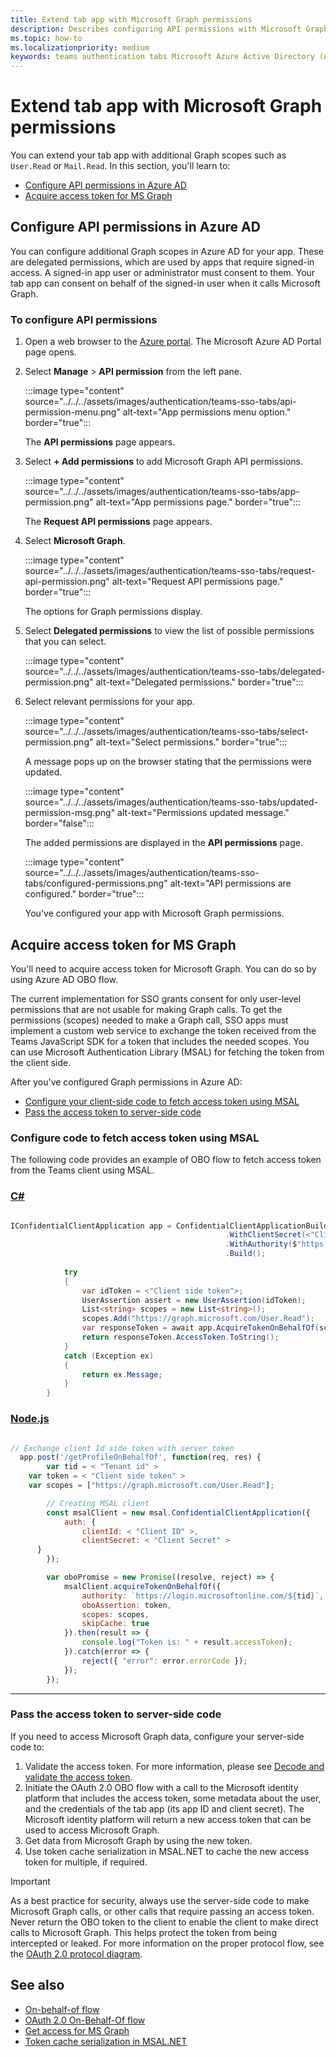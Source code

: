 ```yaml
---
title: Extend tab app with Microsoft Graph permissions
description: Describes configuring API permissions with Microsoft Graph
ms.topic: how-to
ms.localizationpriority: medium
keywords: teams authentication tabs Microsoft Azure Active Directory (Azure AD) Graph API Delegated permission access token
---
```

# Extend tab app with Microsoft Graph permissions

You can extend your tab app with additional Graph scopes such as `User.Read` or `Mail.Read`. In this section, you'll learn to:

- [Configure API permissions in Azure AD](#configure-api-permissions-in-azure-ad)
- [Acquire access token for MS Graph](#acquire-access-token-for-ms-graph)

## Configure API permissions in Azure AD

You can configure additional Graph scopes in Azure AD for your app. These are delegated permissions, which are used by apps that require signed-in access. A signed-in app user or administrator must consent to them. Your tab app can consent on behalf of the signed-in user when it calls Microsoft Graph.

### To configure API permissions

1. Open a web browser to the [Azure portal](https://ms.portal.azure.com/).
   The Microsoft Azure AD Portal page opens.

2. Select **Manage** > **API permission** from the left pane.

    :::image type="content" source="../../../assets/images/authentication/teams-sso-tabs/api-permission-menu.png" alt-text="App permissions menu option." border="true":::

    The **API permissions** page appears.

3. Select **+ Add permissions** to add Microsoft Graph API permissions.

    :::image type="content" source="../../../assets/images/authentication/teams-sso-tabs/app-permission.png" alt-text="App permissions page." border="true":::

    The **Request API permissions** page appears.

4. Select **Microsoft Graph**.

    :::image type="content" source="../../../assets/images/authentication/teams-sso-tabs/request-api-permission.png" alt-text="Request API permissions page." border="true":::

    The options for Graph permissions display.

5. Select **Delegated permissions** to view the list of possible permissions that you can select.

   :::image type="content" source="../../../assets/images/authentication/teams-sso-tabs/delegated-permission.png" alt-text="Delegated permissions." border="true":::

6. Select relevant permissions for your app.

   :::image type="content" source="../../../assets/images/authentication/teams-sso-tabs/select-permission.png" alt-text="Select permissions." border="true":::

    A message pops up on the browser stating that the permissions were updated.

   :::image type="content" source="../../../assets/images/authentication/teams-sso-tabs/updated-permission-msg.png" alt-text="Permissions updated message." border="false":::

    The added permissions are displayed in the **API permissions** page.

   :::image type="content" source="../../../assets/images/authentication/teams-sso-tabs/configured-permissions.png" alt-text="API permissions are configured." border="true":::

    You've configured your app with Microsoft Graph permissions.

## Acquire access token for MS Graph

You'll need to acquire access token for Microsoft Graph. You can do so by using Azure AD OBO flow.

The current implementation for SSO grants consent for only user-level permissions that are not usable for making Graph calls. To get the permissions (scopes) needed to make a Graph call, SSO apps must implement a custom web service to exchange the token received from the Teams JavaScript SDK for a token that includes the needed scopes. You can use Microsoft Authentication Library (MSAL) for fetching the token from the client side.

After you've configured Graph permissions in Azure AD:

- [Configure your client-side code to fetch access token using MSAL](#configure-code-to-fetch-access-token-using-msal)
- [Pass the access token to server-side code](#pass-the-access-token-to-server-side-code)

### Configure code to fetch access token using MSAL

The following code provides an example of OBO flow to fetch access token from the Teams client using MSAL.

### [C#](#tab/dotnet)

```csharp

IConfidentialClientApplication app = ConfidentialClientApplicationBuilder.Create(<"Client id">)
                                                .WithClientSecret(<"Client secret">)
                                                .WithAuthority($"https://login.microsoftonline.com/<"Tenant id">")
                                                .Build();
 
            try
            {
                var idToken = <"Client side token">;
                UserAssertion assert = new UserAssertion(idToken);
                List<string> scopes = new List<string>();
                scopes.Add("https://graph.microsoft.com/User.Read");
                var responseToken = await app.AcquireTokenOnBehalfOf(scopes, assert).ExecuteAsync();
                return responseToken.AccessToken.ToString();
            }
            catch (Exception ex)
            {
                return ex.Message;
            }
        }
```

### [Node.js](#tab/nodejs)

```Node.js

// Exchange client Id side token with server token
  app.post('/getProfileOnBehalfOf', function(req, res) {
        var tid = < "Tenant id" >
    var token = < "Client side token" >
    var scopes = ["https://graph.microsoft.com/User.Read"];

        // Creating MSAL client
        const msalClient = new msal.ConfidentialClientApplication({
            auth: {
                clientId: < "Client ID" >,
                clientSecret: < "Client Secret" >
      }
        });

        var oboPromise = new Promise((resolve, reject) => {
            msalClient.acquireTokenOnBehalfOf({
                authority: `https://login.microsoftonline.com/${tid}`,
                oboAssertion: token,
                scopes: scopes,
                skipCache: true
            }).then(result => {
                console.log("Token is: " + result.accessToken);
            }).catch(error => {
                reject({ "error": error.errorCode });
            });
        });
```

---

### Pass the access token to server-side code

If you need to access Microsoft Graph data, configure your server-side code to:

1. Validate the access token. For more information, please see [Decode and validate the access token](tab-sso-code.md#decode-and-validate-the-access-token).
1. Initiate the OAuth 2.0 OBO flow with a call to the Microsoft identity platform that includes the access token, some metadata about the user, and the credentials of the tab app (its app ID and client secret). The Microsoft identity platform will return a new access token that can be used to access Microsoft Graph.
1. Get data from Microsoft Graph by using the new token.
1. Use token cache serialization in MSAL.NET to cache the new access token for multiple, if required.

> [!IMPORTANT]
> As a best practice for security, always use the server-side code to make Microsoft Graph calls, or other calls that require passing an access token. Never return the OBO token to the client to enable the client to make direct calls to Microsoft Graph. This helps protect the token from being intercepted or leaked. For more information on the proper protocol flow, see the [OAuth 2.0 protocol diagram](/tabs/how-to/authentication/auth-flow-tab).

## See also

- [On-behalf-of flow](/azure/active-directory/develop/v1-oauth2-on-behalf-of-flow)
- [OAuth 2.0 On-Behalf-Of flow](/azure/active-directory/develop/v2-oauth2-on-behalf-of-flow)
- [Get access for MS Graph](/graph/auth-v2-user)
- [Token cache serialization in MSAL.NET](/azure/active-directory/develop/msal-net-token-cache-serialization?tabs=aspnet)
